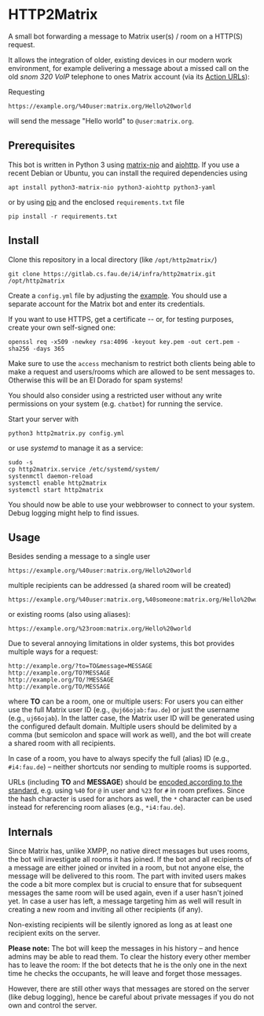HTTP2Matrix
===========

A small bot forwarding a message to Matrix user(s) / room on a HTTP(S) request.

It allows the integration of older, existing devices in our modern work environment, for example delivering a message about a missed call on the old *snom 320 VoIP* telephone to ones Matrix account (via its [Action URLs](https://service.snom.com/display/wiki/Action+URLs)):

Requesting

	https://example.org/%40user:matrix.org/Hello%20world

will send the message "Hello world" to `@user:matrix.org`.


Prerequisites
-------------

This bot is written in Python 3 using [matrix-nio](https://matrix-nio.readthedocs.io/) and [aiohttp](https://docs.aiohttp.org/).
If you use a recent Debian or Ubuntu, you can install the required dependencies using

	apt install python3-matrix-nio python3-aiohttp python3-yaml

or by using [pip](https://pip.pypa.io/) and the enclosed `requirements.txt` file

	pip install -r requirements.txt


Install
-------

Clone this repository in a local directory (like `/opt/http2matrix/`)

	git clone https://gitlab.cs.fau.de/i4/infra/http2matrix.git /opt/http2matrix

Create a `config.yml` file by adjusting the [example](config-example.yml).
You should use a separate account for the Matrix bot and enter its credentials.

If you want to use HTTPS, get a certificate -- or, for testing purposes, create your own self-signed one:

	openssl req -x509 -newkey rsa:4096 -keyout key.pem -out cert.pem -sha256 -days 365

Make sure to use the `access` mechanism to restrict both clients being able to make a request and users/rooms which are allowed to be sent messages to.
Otherwise this will be an El Dorado for spam systems!

You should also consider using a restricted user without any write permissions on your system (e.g. `chatbot`) for running the service.

Start your server with

	python3 http2matrix.py config.yml

or use *systemd* to manage it as a service:

	sudo -s
	cp http2matrix.service /etc/systemd/system/
	systenmctl daemon-reload
	systemctl enable http2matrix
	systemctl start http2matrix

You should now be able to use your webbrowser to connect to your system.
Debug logging might help to find issues.


Usage
-----

Besides sending a message to a single user

	https://example.org/%40user:matrix.org/Hello%20world

multiple recipients can be addressed (a shared room will be created)

	https://example.org/%40user:matrix.org,%40someone:matrix.org/Hello%20world

or existing rooms (also using aliases):

	https://example.org/%23room:matrix.org/Hello%20world

Due to several annoying limitations in older systems, this bot provides multiple ways for a request:

	http://example.org/?to=TO&message=MESSAGE
	http://example.org/TO?MESSAGE
	http://example.org/TO/?MESSAGE
	http://example.org/TO/MESSAGE

where **TO** can be a room, one or multiple users:
For users you can either use the full Matrix user ID (e.g., `@uj66ojab:fau.de`) or just the username (e.g., `uj66ojab`).
In the latter case, the Matrix user ID will be generated using the configured default domain.
Multiple users should be delimited by a comma (but semicolon and space will work as well), and the bot will create a shared room with all recipients.

In case of a room, you have to always specify the full (alias) ID (e.g., `#i4:fau.de`) – neither shortcuts nor sending to multiple rooms is supported.

URLs (including **TO** and **MESSAGE**) should be [encoded according to the standard](https://en.wikipedia.org/wiki/URL_encoding), e.g. using `%40` for `@` in user and `%23` for `#`  in room prefixes.
Since the hash character is used for anchors as well, the `*` character can be used instead for referencing room aliases (e.g., `*i4:fau.de`).


Internals
---------

Since Matrix has, unlike XMPP, no native direct messages but uses rooms, the bot will investigate all rooms it has joined.
If the bot and all recipients of a message are either joined or invited in a room, but not anyone else, the message will be delivered to this room.
The part with invited users makes the code a bit more complex but is crucial to ensure that for subsequent messages the same room will be used again, even if a user hasn't joined yet.
In case a user has left, a message targeting him as well will result in creating a new room and inviting all other recipients (if any).

Non-existing recipients will be silently ignored as long as at least one recipient exits on the server.

**Please note:** The bot will keep the messages in his history – and hence admins may be able to read them.
To clear the history every other member has to leave the room:
If the bot detects that he is the only one in the next time he checks the occupants, he will leave and forget those messages.

However, there are still other ways that messages are stored on the server (like debug logging), hence be careful about private messages if you do not own and control the server.
